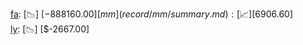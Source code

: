 [fa](record/fa/summary.md): [📉] [$-888160.00]  
[mm](record/mm/summary.md): [📈] [$6906.60]  
[ly](record/ly/summary.md): [📉] [$-2667.00]  
